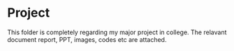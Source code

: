 # Project
This folder is completely regarding my major project in college. The relavant document report, PPT, images, codes etc are attached. 
